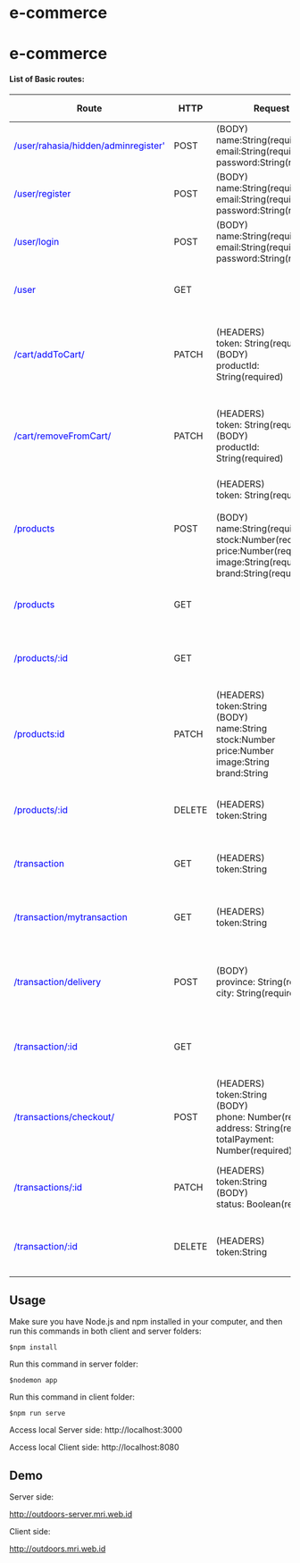 # e-commerce

# e-commerce

#### List of Basic routes:

| Route                                                        | HTTP   | Request                                                      | On Success                                                   | On Error                                                     | Description                                    |
| ------------------------------------------------------------ | ------ | ------------------------------------------------------------ | ------------------------------------------------------------ | ------------------------------------------------------------ | ---------------------------------------------- |
| <span style="color:#0000ff">/user/rahasia/hidden/adminregister'</span>           | POST   | (BODY)<br />name:String(required)<br />email:String(required)<br />password:String(required)<br /> | Status: 201<br />Body: new admin                            | Status: 400<br />Message: Path name/email/password is required | Register new admin                             |
| <span style="color:#0000ff">/user/register</span>           | POST   | (BODY)<br />name:String(required)<br />email:String(required)<br />password:String(required)<br /> | Status: 201<br />Body: new user                             | Status: 400<br />Message: Path name/email/password is required | Register new user                              |
| <span style="color:#0000ff">/user/login</span>           | POST   | (BODY)<br />name:String(required)<br />email:String(required)<br />password:String(required)<br /> | Status: 201<br />Body: token                             | Status: 400<br />Message: password salah | login user                          |
| <span style="color:#0000ff">/user</span>                    | GET    |                                                              | Status: 200<br />Body: all user                             | Status: 500<br />Message: internal server error              | Get all the user info                         |
| <span style="color:#0000ff">/cart/addToCart/</span>      | PATCH  | (HEADERS)<br />token: String(required)<br />(BODY)<br />productId: String(required) | Status:200<br />Body: updated user with new product in cart  | Status: 500<br />Message: internal server error              | Add new product to user's cart                 |
| <span style="color:#0000ff">/cart/removeFromCart/</span> | PATCH  | (HEADERS)<br />token: String(required)<br />(BODY)<br />productId: String(required) | Status:200<br />Body: updated user with product removed from cart | Status: 500<br />Message: internal server error              | Remove a product from user's cart              |
| <span style="color:#0000ff">/products</span>                 | POST   | (HEADERS)<br />token: String(required)<br /><br />(BODY)<br />name:String(required)<br />stock:Number(required)<br />price:Number(required)<br />image:String(required)<br />brand:String(required) | Status:201<br />Body: created product                        | Status: 500<br />Message: internal server error              | Create new product                             |
| <span style="color:#0000ff">/products</span>                 | GET    |                                                              | Status: 200<br />Body: all products                          | Status: 500<br />Message: internal server error              | Get all the products                           |
| <span style="color:#0000ff">/products/:id</span>             | GET    |                                                              | Status: 200<br />Body: found product                         | Status: 404<br /><br />Message: not Found.                   | Find a product by id                           |
| <span style="color:#0000ff">/products:id</span>              | PATCH  | (HEADERS)<br />token:String<br />(BODY)<br />name:String<br />stock:Number<br />price:Number<br />image:String<br />brand:String | Status: 200<br />Body: updated product                       | Status: 404<br /><br />Message: not Found.                   | Update a product                               |
| <span style="color:#0000ff">/products/:id</span>             | DELETE | (HEADERS)<br />token:String<br />                            | Status: 200<br />Body: deleted product                       | Status: 404<br /><br />Message: not Found.                   | Delete a product                               |
| <span style="color:#0000ff">/transaction</span>             | GET    | (HEADERS)<br />token:String<br />                            | Status: 200<br />Body: all transaction                      | Status: 401<br /><br />Message: not allowed.                 | Find all transaction                          |
| <span style="color:#0000ff">/transaction/mytransaction</span>    | GET    | (HEADERS)<br />token:String<br />                            | Status: 200<br />Body: found transaction                    | Status: 401<br />Message: not allowed.                       | Get transaction find by user id                |
| <span style="color:#0000ff">/transaction/delivery</span>    | POST   | (BODY)<br />province: String(required)<br />city: String(required) | Status: 201<br />Body: delivery cost                         | Status: 404<br />Message: the address you provided was not found. | Get delivery cost based from province and city |
| <span style="color:#0000ff">/transaction/:id</span>         | GET    |                                                              | Status: 200<br />Body: found transaction                     | Status: 404<br />Message: not Found.                         | Get transaction by id                          |
| <span style="color:#0000ff">/transactions/checkout/</span> | POST   | (HEADERS)<br />token:String<br />(BODY)<br />phone: Number(required)<br />address: String(required)<br />totalPayment: Number(required) | Status: 201<br />Body: new transaction                       | Status: 400<br />Message: Path phone/address is required     | Create new Transaction based from user's cart  |
| <span style="color:#0000ff">/transactions/:id</span>         | PATCH  | (HEADERS)<br />token:String<br />(BODY)<br />status: Boolean(required) | Status: 200<br />Body: updated transaction                   | Status: 404<br />Message: not Found.                         | Update transaction status                      |
| <span style="color:#0000ff">/transaction/:id</span>         | DELETE | (HEADERS)<br />token:String<br />                            | Status: 200<br />Body: deleted transaction                   | Status: 404<br />Message: not Found.                         | Delete a transaction                           |



## Usage

Make sure you have Node.js and npm installed in your computer, and then run this commands in both client and server folders:

```
$npm install
```

Run this command in server folder:

```
$nodemon app
```

Run this command in client folder: 

```
$npm run serve
```

Access local Server side: 
http://localhost:3000

Access local Client side: 
http://localhost:8080


## Demo
Server side:

http://outdoors-server.mri.web.id

Client side:

http://outdoors.mri.web.id
